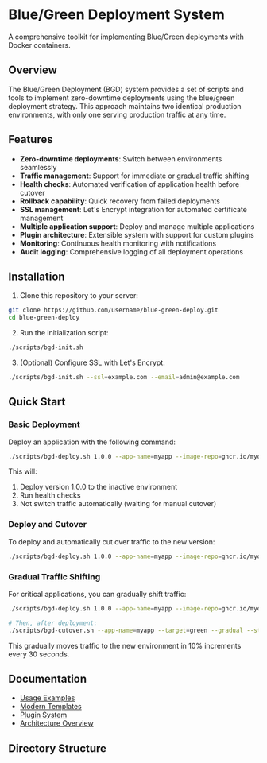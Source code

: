 # Blue/Green Deployment System

A comprehensive toolkit for implementing Blue/Green deployments with Docker containers.

## Overview

The Blue/Green Deployment (BGD) system provides a set of scripts and tools to implement zero-downtime deployments using the blue/green deployment strategy. This approach maintains two identical production environments, with only one serving production traffic at any time.

## Features

- **Zero-downtime deployments**: Switch between environments seamlessly
- **Traffic management**: Support for immediate or gradual traffic shifting
- **Health checks**: Automated verification of application health before cutover
- **Rollback capability**: Quick recovery from failed deployments
- **SSL management**: Let's Encrypt integration for automated certificate management
- **Multiple application support**: Deploy and manage multiple applications
- **Plugin architecture**: Extensible system with support for custom plugins
- **Monitoring**: Continuous health monitoring with notifications
- **Audit logging**: Comprehensive logging of all deployment operations

## Installation

1. Clone this repository to your server:

```bash
git clone https://github.com/username/blue-green-deploy.git
cd blue-green-deploy
```

2. Run the initialization script:

```bash
./scripts/bgd-init.sh
```

3. (Optional) Configure SSL with Let's Encrypt:

```bash
./scripts/bgd-init.sh --ssl=example.com --email=admin@example.com
```

## Quick Start

### Basic Deployment

Deploy an application with the following command:

```bash
./scripts/bgd-deploy.sh 1.0.0 --app-name=myapp --image-repo=ghcr.io/myorg/myapp
```

This will:
1. Deploy version 1.0.0 to the inactive environment
2. Run health checks
3. Not switch traffic automatically (waiting for manual cutover)

### Deploy and Cutover

To deploy and automatically cut over traffic to the new version:

```bash
./scripts/bgd-deploy.sh 1.0.0 --app-name=myapp --image-repo=ghcr.io/myorg/myapp --cutover
```

### Gradual Traffic Shifting

For critical applications, you can gradually shift traffic:

```bash
./scripts/bgd-deploy.sh 1.0.0 --app-name=myapp --image-repo=ghcr.io/myorg/myapp

# Then, after deployment:
./scripts/bgd-cutover.sh --app-name=myapp --target=green --gradual --step=10 --interval=30
```

This gradually moves traffic to the new environment in 10% increments every 30 seconds.

## Documentation

- [Usage Examples](./docs/bgd-usage-examples.md)
- [Modern Templates](./docs/bgd-modern-templates.md)
- [Plugin System](./docs/bgd-plugins.md)
- [Architecture Overview](./docs/bgd-architecture.md)

## Directory Structure